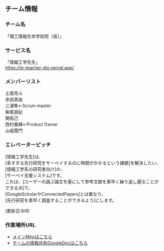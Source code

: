 ## チーム情報
### チーム名
「理工情報生命学術院（仮）」  
### サービス名
「情報工学先生」  
https://ie-teacher-doi.vercel.app/
### メンバーリスト  
土居亮斗  
赤田真由  
三浦隼←Scrum master  
柴尾直紀  
関拓己  
西村春輝←Product Owner  
山岨寛門  

### エレベーターピッチ
[情報工学先生]は、  
[多すぎる先行研究をサーベイするのに時間がかかるという課題]を解決したい、  
[情報工学系の研究者向け]の、  
[サーベイ支援システム]です。  
これは、[ユーザーの選ぶ論文を基にして参考文献を素早く繰り返し遡ることができる点]で、  
[GoogleScholarやConnectedPapers]とは異なり、  
[先行研究を素早く調査することができるよう]にします。  

(更新日:8/9)
### 作業場所URL
- [メインMiroはこちら](https://miro.com/app/board/uXjVM4W_zM4=/)
- [チームの情報共有GoogleDocはこちら](https://drive.google.com/drive/folders/12qwP0sQS7g64rPYkWEqf_Gr8yu3Gmzsc?usp=sharing)
